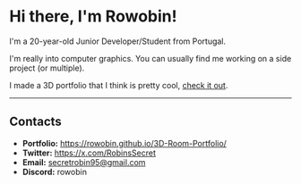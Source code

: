 # Hi there, I'm Rowobin!

I'm a 20-year-old Junior Developer/Student from Portugal.

I'm really into computer graphics. You can usually find me working on a side project (or multiple).

I made a 3D portfolio that I think is pretty cool, [check it out](https://rowobin.github.io/3D-Room-Portfolio/).

---
## Contacts

*   **Portfolio:** https://rowobin.github.io/3D-Room-Portfolio/
*   **Twitter:** https://x.com/RobinsSecret
*   **Email:** secretrobin95@gmail.com
*   **Discord:** rowobin


